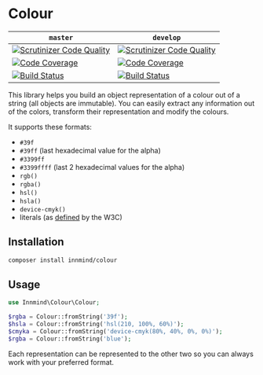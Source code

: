# Colour

| `master` | `develop` |
|----------|-----------|
| [![Scrutinizer Code Quality](https://scrutinizer-ci.com/g/Innmind/Colour/badges/quality-score.png?b=master)](https://scrutinizer-ci.com/g/Innmind/Colour/?branch=master) | [![Scrutinizer Code Quality](https://scrutinizer-ci.com/g/Innmind/Colour/badges/quality-score.png?b=develop)](https://scrutinizer-ci.com/g/Innmind/Colour/?branch=develop) |
| [![Code Coverage](https://scrutinizer-ci.com/g/Innmind/Colour/badges/coverage.png?b=master)](https://scrutinizer-ci.com/g/Innmind/Colour/?branch=master) | [![Code Coverage](https://scrutinizer-ci.com/g/Innmind/Colour/badges/coverage.png?b=develop)](https://scrutinizer-ci.com/g/Innmind/Colour/?branch=develop) |
| [![Build Status](https://scrutinizer-ci.com/g/Innmind/Colour/badges/build.png?b=master)](https://scrutinizer-ci.com/g/Innmind/Colour/build-status/master) | [![Build Status](https://scrutinizer-ci.com/g/Innmind/Colour/badges/build.png?b=develop)](https://scrutinizer-ci.com/g/Innmind/Colour/build-status/develop) |

This library helps you build an object representation of a colour out of a string (all objects are immutable). You can easily extract any information out of the colors, transform their representation and modify the colours.

It supports these formats:

* `#39f`
* `#39ff` (last hexadecimal value for the alpha)
* `#3399ff`
* `#3399ffff` (last 2 hexadecimal values for the alpha)
* `rgb()`
* `rgba()`
* `hsl()`
* `hsla()`
* `device-cmyk()`
* literals (as [defined](https://www.w3.org/wiki/CSS/Properties/color/keywords) by the W3C)

## Installation

```sh
composer install innmind/colour
```

## Usage

```php
use Innmind\Colour\Colour;

$rgba = Colour::fromString('39f');
$hsla = Colour::fromString('hsl(210, 100%, 60%)');
$cmyka = Colour::fromString('device-cmyk(80%, 40%, 0%, 0%)');
$rgba = Colour::fromString('blue');
```

Each representation can be represented to the other two so you can always work with your preferred format.
